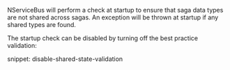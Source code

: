 
NServiceBus will perform a check at startup to ensure that saga data types are not shared across sagas. An exception will be thrown at startup if any shared types are found.

The startup check can be disabled by turning off the best practice validation:

snippet: disable-shared-state-validation